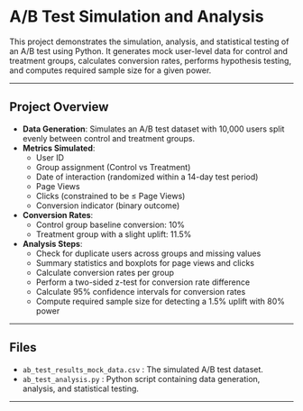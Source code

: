 # A/B Test Simulation and Analysis

This project demonstrates the simulation, analysis, and statistical testing of an A/B test using Python. It generates mock user-level data for control and treatment groups, calculates conversion rates, performs hypothesis testing, and computes required sample size for a given power.

---

## Project Overview

- **Data Generation**: Simulates an A/B test dataset with 10,000 users split evenly between control and treatment groups.
- **Metrics Simulated**:
  - User ID
  - Group assignment (Control vs Treatment)
  - Date of interaction (randomized within a 14-day test period)
  - Page Views
  - Clicks (constrained to be ≤ Page Views)
  - Conversion indicator (binary outcome)
- **Conversion Rates**:
  - Control group baseline conversion: 10%
  - Treatment group with a slight uplift: 11.5%
- **Analysis Steps**:
  - Check for duplicate users across groups and missing values
  - Summary statistics and boxplots for page views and clicks
  - Calculate conversion rates per group
  - Perform a two-sided z-test for conversion rate difference
  - Calculate 95% confidence intervals for conversion rates
  - Compute required sample size for detecting a 1.5% uplift with 80% power

---

## Files

- `ab_test_results_mock_data.csv` : The simulated A/B test dataset.
- `ab_test_analysis.py` : Python script containing data generation, analysis, and statistical testing.
---


